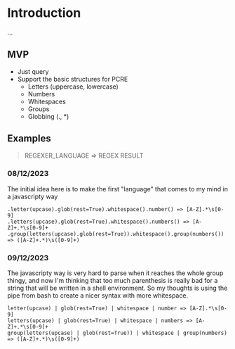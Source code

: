 # Introduction

...

## MVP

- Just query
- Support the basic structures for PCRE
    - Letters (uppercase, lowercase)
    - Numbers
    - Whitespaces
    - Groups
    - Globbing (., *)

## Examples

> REGEXER_LANGUAGE => REGEX RESULT

### 08/12/2023

The initial idea here is to make the first "language" that comes to my mind in a javascripty way

```
.letter(upcase).glob(rest=True).whitespace().number() => [A-Z].*\s[0-9]
.letters(upcase).glob(rest=True).whitespace().numbers() => [A-Z]+.*\s[0-9]+
.group(letters(upcase).glob(rest=True)).whitespace().group(numbers()) => ([A-Z]+.*)\s([0-9]+)
```

### 09/12/2023

The javascripty way is very hard to parse when it reaches the whole group
thingy, and now I'm thinking that too much parenthesis is really bad for a
string that will be written in a shell environment. So my thoughts is using the
pipe from bash to create a nicer syntax with more whitespace.

```
letter(upcase) | glob(rest=True) | whitespace | number => [A-Z].*\s[0-9]
letters(upcase) | glob(rest=True) | whitespace | numbers => [A-Z]+.*\s[0-9]+ 
group(letters(upcase) | glob(rest=True)) | whitespace | group(numbers) => ([A-Z]+.*)\s([0-9]+) 
```

